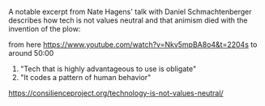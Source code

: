 A notable excerpt from Nate Hagens' talk with Daniel Schmachtenberger describes how tech is not values neutral and that animism died with the invention of the plow:

from here https://www.youtube.com/watch?v=Nkv5mpBA8o4&t=2204s
to around 50:00

1) "Tech that is highly advantageous to use is obligate"
2) "It codes a pattern of human behavior"

https://consilienceproject.org/technology-is-not-values-neutral/
